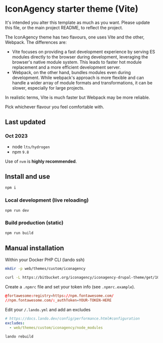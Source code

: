 # IconAgency starter theme (Vite)

It's intended you alter this template as much as you want. Please update this
file, or the main project README, to reflect the project.

The IconAgency theme has two flavours, one uses Vite and the other, Webpack. The differences are:
- Vite focuses on providing a fast development experience by serving ES modules directly to the browser during development, leveraging the browser's native module system. This leads to faster hot module replacement and a more efficient development server.
- Webpack, on the other hand, bundles modules even during development. While webpack's approach is more flexible and can handle a wider array of module formats and transformations, it can be slower, especially for large projects.

In realistic terms, Vite is much faster but Webpack may be more reliable.

Pick whichever flavour you feel comfortable with.

## Last updated
### Oct 2023
- node ``lts/hydrogen``
- npm ``9.8``

Use of ``nvm`` is **highly recommended**.

## Install and use

```bash
npm i
```

### Local development (live reloading)

```bash
npm run dev
```

### Build production (static)

```bash
npm run build
```

## Manual installation

Within your Docker PHP CLI (lando ssh)

```bash
mkdir -p web/themes/custom/iconagency

curl -L https://bitbucket.org/iconagency/iconagency-drupal-theme/get/10.x.tar.gz --silent | gzip -dc | tar -x --strip-components 1 -C web/themes/custom/iconagency
```

Create a `.npmrc` file and set your token info (see `.npmrc.example`).

```conf
@fortawesome:registry=https://npm.fontawesome.com/
//npm.fontawesome.com/:_authToken=YOUR-TOKEN-HERE
```

Edit your `/.lando.yml` and add an excludes

```yml
# https://docs.lando.dev/config/performance.html#configuration
excludes:
  - web/themes/custom/iconagency/node_modules
```

```bash
lando rebuild
```
